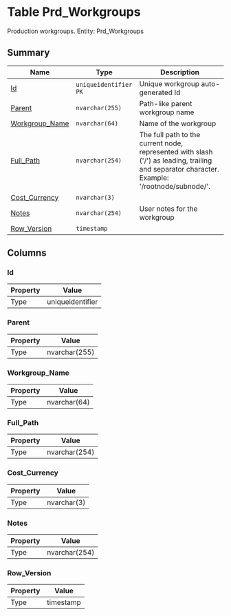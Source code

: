 # Table Prd_Workgroups

Production workgroups. Entity: Prd_Workgroups

## Summary

| Name | Type | Description |
| - | - | --- |
|[Id](#id)|`uniqueidentifier` `PK`|Unique workgroup auto-generated Id|
|[Parent](#parent)|`nvarchar(255)` |Path-like parent workgroup name|
|[Workgroup_Name](#workgroup_name)|`nvarchar(64)` |Name of the workgroup|
|[Full_Path](#full_path)|`nvarchar(254)` |The full path to the current node, represented with slash ('/') as leading, trailing and separator character. Example: '/rootnode/subnode/'.|
|[Cost_Currency](#cost_currency)|`nvarchar(3)` ||
|[Notes](#notes)|`nvarchar(254)` |User notes for the workgroup|
|[Row_Version](#row_version)|`timestamp` ||

## Columns

### Id

| Property | Value |
| - | - |
|Type|uniqueidentifier|

### Parent

| Property | Value |
| - | - |
|Type|nvarchar(255)|

### Workgroup_Name

| Property | Value |
| - | - |
|Type|nvarchar(64)|

### Full_Path

| Property | Value |
| - | - |
|Type|nvarchar(254)|

### Cost_Currency

| Property | Value |
| - | - |
|Type|nvarchar(3)|

### Notes

| Property | Value |
| - | - |
|Type|nvarchar(254)|

### Row_Version

| Property | Value |
| - | - |
|Type|timestamp|


